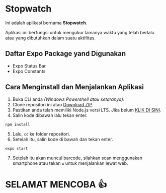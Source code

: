 # Stopwatch
Ini adalah aplikasi bernama **Stopwatch**.

Aplikasi ini berfungsi untuk mengukur lamanya waktu yang telah berlalu atau yang dibutuhkan dalam suatu aktifitas.

## Daftar Expo Package yand Digunakan
- Expo Status Bar
- Expo Constants

## Cara Menginstall dan Menjalankan Aplikasi
1. Buka CLI anda *(Windows Powershell atau setaranya)*.
2. Clone repositori ini atau [Download ZIP](https://github.com/BobbyJulianAkbar/Stopwatch/archive/refs/heads/master.zip).
3. Pastikan anda telah memiliki Node.js versi LTS. Jika belum [KLIK DI SINI](https://nodejs.org/en/).
4. Salin kode dibawah lalu tekan enter.
```
npm install
```
5. Lalu, `cd` ke folder repositori.
6. Setelah itu, salin kode di bawah dan tekan enter.
```
expo start
```
7. Setelah itu akan muncul barcode, silahkan scan menggunakan smartphone atau tekan `w` untuk menjalankan lewat web.

# SELAMAT MENCOBA :+1:
